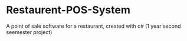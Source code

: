 # Restaurent-POS-System
A point of sale software for a restaurant, created with c# (1 year second seemester project)
